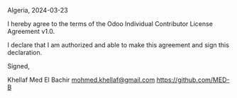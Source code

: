 Algeria, 2024-03-23

I hereby agree to the terms of the Odoo Individual Contributor License Agreement v1.0.

I declare that I am authorized and able to make this agreement and sign this declaration.

Signed,

Khellaf Med El Bachir mohmed.khellaf@gmail.com https://github.com/MED-B